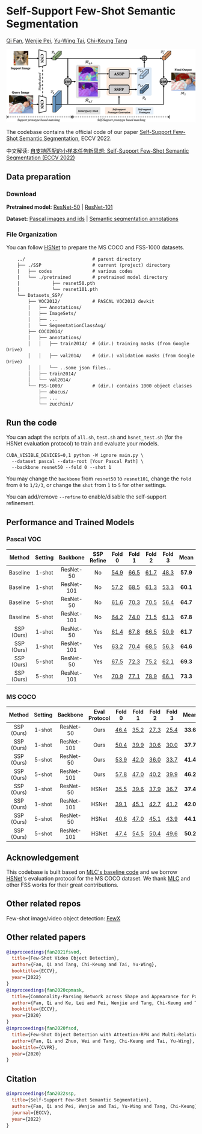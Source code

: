 # Self-Support Few-Shot Semantic Segmentation

[Qi Fan](https://github.com/fanq15), [Wenjie Pei](https://wenjiepei.github.io/), [Yu-Wing Tai](https://scholar.google.com/citations?user=nFhLmFkAAAAJ&hl=zh-CN), [Chi-Keung Tang](https://scholar.google.com/citations?user=EWfpM74AAAAJ&hl=zh-CN)

![](./docs/ssp-model.jpg)



The codebase contains the official code of our paper [Self-Support Few-Shot Semantic Segmentation](), ECCV 2022.

中文解读: [自支持匹配的小样本任务新思想: Self-Support Few-Shot Semantic Segmentation (ECCV 2022)](https://zhuanlan.zhihu.com/p/545789592)

## Data preparation

### Download

**Pretrained model:** [ResNet-50](https://drive.google.com/file/d/11yONyypvBEYZEh9NIOJBGMdiLLAgsMgj/view?usp=sharing) | [ResNet-101](https://drive.google.com/file/d/1mX1yYvkcyOkAVjZZSIf6uMBPlooZCmpk/view?usp=sharing)

**Dataset:** [Pascal images and ids](http://host.robots.ox.ac.uk/pascal/VOC/voc2012/VOCtrainval_11-May-2012.tar)
| [Semantic segmentation annotations](https://drive.google.com/file/d/1ikrDlsai5QSf2GiSUR3f8PZUzyTubcuF/view?usp=sharing)


### File Organization

You can follow [HSNet](https://github.com/juhongm999/hsnet) to prepare the MS COCO and FSS-1000 datasets.
```
    ../                         # parent directory
    ├── ./SSP                   # current (project) directory
    |   ├── codes               # various codes
    |   └── ./pretrained        # pretrained model directory
    |            ├── resnet50.pth
    |            └── resnet101.pth
    └── Datasets_SSP/
        ├── VOC2012/            # PASCAL VOC2012 devkit
        │   ├── Annotations/
        │   ├── ImageSets/
        │   ├── ...
        │   └── SegmentationClassAug/
        ├── COCO2014/           
        │   ├── annotations/
        │   │   ├── train2014/  # (dir.) training masks (from Google Drive) 
        │   │   ├── val2014/    # (dir.) validation masks (from Google Drive)
        │   │   └── ..some json files..
        │   ├── train2014/
        │   └── val2014/
        └── FSS-1000/           # (dir.) contains 1000 object classes
            ├── abacus/   
            ├── ...
            └── zucchini/
```


## Run the code

You can adapt the scripts of `all.sh`, `test.sh` and `hsnet_test.sh` (for the HSNet evaluation protocol) to train and evaluate your models.

```
CUDA_VISIBLE_DEVICES=0,1 python -W ignore main.py \
  --dataset pascal --data-root [Your Pascal Path] \
  --backbone resnet50 --fold 0 --shot 1
```

You may change the ``backbone`` from ``resnet50`` to ``resnet101``, change the ``fold`` from ``0`` to ``1/2/3``, or change the ``shot`` from ``1`` to ``5`` for other settings.

You can add/remove `--refine` to enable/disable the self-support refinement.

## Performance and Trained Models

### Pascal VOC

| Method | Setting |   Backbone  | SSP Refine | Fold 0 | Fold 1 | Fold 2 | Fold 3 |  Mean  |
| :-----: | :-----: | :---------: | :----: | :----: | :----: | :----: | :----: | :----: |
| Baseline | 1-shot  |  ResNet-50  | No | [54.9](https://drive.google.com/file/d/1Itnv562-dhfZOV-_upX1BlMFWIGJFFhn/view?usp=sharing)  |  [66.5](https://drive.google.com/file/d/183JO8a3wjIG1ERSie8r0N7QVlV7FgNd_/view?usp=sharing)  |  [61.7](https://drive.google.com/file/d/1X7Z5RfRJNVTndMQgX3nKGbcM-pWIsOPR/view?usp=sharing)  |  [48.3](https://drive.google.com/file/d/1sOj37uXvNQTBeMFC-Dx2A-MaMj7nC-gn/view?usp=sharing)  |  **57.9**  |
| Baseline | 1-shot  |  ResNet-101 | No | [57.2](https://drive.google.com/file/d/10Nco3CvXZgEE_0wDjbyRKoUK3JpkR79q/view?usp=sharing)  |  [68.5](https://drive.google.com/file/d/137JjNvQAksp4PepT93orcHCFCRd6HkFt/view?usp=sharing)  |  [61.3](https://drive.google.com/file/d/1wTUyjqkh4-AuLSExfXPUXvK59C4NTdif/view?usp=sharing)  |  [53.3](https://drive.google.com/file/d/1lWpLX_Wwwb5dINjjGcg3XkxOdZGR_mhM/view?usp=sharing)  |  **60.1**  |
| Baseline | 5-shot  |  ResNet-50  | No | [61.6](https://drive.google.com/file/d/108LOtB9WhbtQYXMWwZviM4CkWY-_RLkN/view?usp=sharing)  |  [70.3](https://drive.google.com/file/d/1yHUFMDGEMmx7sF2Ro-maRidYClneQ2PJ/view?usp=sharing)  |  [70.5](https://drive.google.com/file/d/1NpgYeMDQc2k91dGoUTi3mUPinAd44PlZ/view?usp=sharing)  |  [56.4](https://drive.google.com/file/d/1DdgT7F5ho2P3iGh3uZHR4DCckNSRNFER/view?usp=sharing)  |  **64.7**    |
| Baseline | 5-shot  |  ResNet-101 | No | [64.2](https://drive.google.com/file/d/1_7SqyK1UnDpMZ9CAYhiT7I3n9pT-kZgn/view?usp=sharing)     |  [74.0](https://drive.google.com/file/d/10wmmpqIsn8hv0oRP9--JaE3uuuTvRN8e/view?usp=sharing) |  [71.5](https://drive.google.com/file/d/1S9CY6mcac5cCqS1ucLYaSrTGjOFHn2mW/view?usp=sharing)   |  [61.3](https://drive.google.com/file/d/1oMaDZOaZiPIidbg0s-YTC9wMMNNtXWEF/view?usp=sharing) |   **67.8**   |
| SSP (Ours) | 1-shot  |  ResNet-50  | Yes | [61.4](https://drive.google.com/file/d/1uqBxvGivEiIn6jH2eivVXOLWVUNO1gJD/view?usp=sharing)  |  [67.8](https://drive.google.com/file/d/1bBKdlcz3vWQXGtEY8t4MNo2XM-9HG8Xv/view?usp=sharing)  |  [66.5](https://drive.google.com/file/d/1MyEPrF8Ux5KBOWWqudPuJQH_LGyVlCqo/view?usp=sharing)  |  [50.9](https://drive.google.com/file/d/1S8qMVNL9liFZytv_yxA1TckT7ezBRmAR/view?usp=sharing)  |  **61.7**  |
| SSP (Ours) | 1-shot  |  ResNet-101 | Yes | [63.2](https://drive.google.com/file/d/1kialcbbgsgfaAI-N4fVC-3VnHeW52QWc/view?usp=sharing)  |  [70.4](https://drive.google.com/file/d/1N_pklzBjHOU--S8RhV3lrRHTG3pOxfac/view?usp=sharing)  |  [68.5](https://drive.google.com/file/d/1zUSXihIX2K8vqpTbQbu1XgXCqTLgb8w5/view?usp=sharing)  |  [56.3](https://drive.google.com/file/d/1UwnBAlvYJgJdv-6rJ6d2AJvniDZ5yPYJ/view?usp=sharing)  |  **64.6**  |
| SSP (Ours) | 5-shot  |  ResNet-50  | Yes | [67.5](https://drive.google.com/file/d/15Japc1D-dGsBImGDzHHjp7NYrBhViV6q/view?usp=sharing)  |  [72.3](https://drive.google.com/file/d/1rK8z8axuHUHWo6cNnV1UA8_QkKizBULI/view?usp=sharing)  |  [75.2](https://drive.google.com/file/d/1aypQodpqcl7Jai73XZuqFBep1oUHDUpw/view?usp=sharing)  |  [62.1](https://drive.google.com/file/d/1ioz-vSYBaF1VjypH3bEiO4ya2lwT1uYY/view?usp=sharing)  |  **69.3**    |
| SSP (Ours) | 5-shot  |  ResNet-101 | Yes | [70.9](https://drive.google.com/file/d/1Wh2vCWbP0QqjzIHh-SgI8XwiHSYfUujG/view?usp=sharing)  |  [77.1](https://drive.google.com/file/d/1GoKCMHMKogBbM5RQP71UdpsTT4pmSyta/view?usp=sharing)  |  [78.9](https://drive.google.com/file/d/1kw52KBEMx8eIgVsYwH-ZpNheXQTvMsYE/view?usp=sharing)  |  [66.1](https://drive.google.com/file/d/1Ja1WgLbhHoCveIfopwsUaD3ZWZeHEIGl/view?usp=sharing)  |  **73.3**   |


### MS COCO

| Method | Setting |   Backbone  | Eval Protocol | Fold 0 | Fold 1 | Fold 2 | Fold 3 |  Mean  |
| :-----: | :-----: | :---------: | :----: | :----: | :----: | :----: | :----: | :----: |
| SSP (Ours) | 1-shot  |  ResNet-50  | Ours | [46.4](https://drive.google.com/file/d/17QziEObdCib_2lg7SoEptkt_qoWBpCmy/view?usp=sharing)  |  [35.2](https://drive.google.com/file/d/1HXEvAfpeAc3TJjgy3LRb35EWn2zVgxNT/view?usp=sharing)  |  [27.3](https://drive.google.com/file/d/1qSApqbSyH4ckfFWtg_SAMRXDlsijwkpt/view?usp=sharing)  |  [25.4](https://drive.google.com/file/d/1PjtK1dYFXR5xkyjkmbc2XdobRTJw0cEh/view?usp=sharing)  |  **33.6**  |
| SSP (Ours) | 1-shot  |  ResNet-101  | Ours | [50.4](https://drive.google.com/file/d/1kHZoe3TMextLJZqvnZdNQjQg-pe7Ag0_/view?usp=sharing)  |  [39.9](https://drive.google.com/file/d/1XapUFZE86J0u-jwricmYsumv2cd7pDO8/view?usp=sharing)  |  [30.6](https://drive.google.com/file/d/1A1-1HbZnnRzQjc50-VDNdsByaZ624_5C/view?usp=sharing)  |  [30.0](https://drive.google.com/file/d/1e5W6xbZTisUp8qWRsokaO5Hp_OVGK3B4/view?usp=sharing)  |  **37.7**    |
| SSP (Ours) | 5-shot  |  ResNet-50 | Ours | [53.9](https://drive.google.com/file/d/1MyKP8sIrDwbHBQBXhDxWVg4uDzbfcG0o/view?usp=sharing)  |  [42.0](https://drive.google.com/file/d/1rVEwt2gUrE-pezgOtyi65N4o3_Ku1jAB/view?usp=sharing)  |  [36.0](https://drive.google.com/file/d/1tE5JU-Gnx-z9xgU-8jz5yjefQNMEfpzP/view?usp=sharing)  |  [33.7](https://drive.google.com/file/d/1sJn242NPYlnm-ErJX_fQvT1HWJ8a72jN/view?usp=sharing)  |  **41.4**  |
| SSP (Ours) | 5-shot  |  ResNet-101 | Ours | [57.8](https://drive.google.com/file/d/17_cD0Y4vU3h6OniKGEQr0rbEq1klSqa-/view?usp=sharing)  |  [47.0](https://drive.google.com/file/d/1TMZzGN1flPQqxRc1H62dWpTCjgId2aPb/view?usp=sharing)  |  [40.2](https://drive.google.com/file/d/1B4yagrQ0ugX6EUK2yPoJPRUPl_ENqia_/view?usp=sharing)  |  [39.9](https://drive.google.com/file/d/10eO87EkGVUul9BY5Q2zq4vo_2ZR5SNf5/view?usp=sharing)  |  **46.2**   |
| SSP (Ours) | 1-shot  |  ResNet-50  | HSNet | [35.5](https://drive.google.com/file/d/17QziEObdCib_2lg7SoEptkt_qoWBpCmy/view?usp=sharing)  |  [39.6](https://drive.google.com/file/d/1HXEvAfpeAc3TJjgy3LRb35EWn2zVgxNT/view?usp=sharing)  |  [37.9](https://drive.google.com/file/d/1qSApqbSyH4ckfFWtg_SAMRXDlsijwkpt/view?usp=sharing)  |  [36.7](https://drive.google.com/file/d/1PjtK1dYFXR5xkyjkmbc2XdobRTJw0cEh/view?usp=sharing)  |  **37.4**  |
| SSP (Ours) | 1-shot  |  ResNet-101  | HSNet | [39.1](https://drive.google.com/file/d/1kHZoe3TMextLJZqvnZdNQjQg-pe7Ag0_/view?usp=sharing)  |  [45.1](https://drive.google.com/file/d/1XapUFZE86J0u-jwricmYsumv2cd7pDO8/view?usp=sharing)  |  [42.7](https://drive.google.com/file/d/1A1-1HbZnnRzQjc50-VDNdsByaZ624_5C/view?usp=sharing)  |  [41.2](https://drive.google.com/file/d/1e5W6xbZTisUp8qWRsokaO5Hp_OVGK3B4/view?usp=sharing)  |  **42.0**    |
| SSP (Ours) | 5-shot  |  ResNet-50 | HSNet | [40.6](https://drive.google.com/file/d/1MyKP8sIrDwbHBQBXhDxWVg4uDzbfcG0o/view?usp=sharing)  |  [47.0](https://drive.google.com/file/d/1rVEwt2gUrE-pezgOtyi65N4o3_Ku1jAB/view?usp=sharing)  |  [45.1](https://drive.google.com/file/d/1tE5JU-Gnx-z9xgU-8jz5yjefQNMEfpzP/view?usp=sharing)  |  [43.9](https://drive.google.com/file/d/1sJn242NPYlnm-ErJX_fQvT1HWJ8a72jN/view?usp=sharing)  |  **44.1**  |
| SSP (Ours) | 5-shot  |  ResNet-101 | HSNet | [47.4](https://drive.google.com/file/d/17_cD0Y4vU3h6OniKGEQr0rbEq1klSqa-/view?usp=sharing)  |  [54.5](https://drive.google.com/file/d/1TMZzGN1flPQqxRc1H62dWpTCjgId2aPb/view?usp=sharing)  |  [50.4](https://drive.google.com/file/d/1B4yagrQ0ugX6EUK2yPoJPRUPl_ENqia_/view?usp=sharing)  |  [49.6](https://drive.google.com/file/d/10eO87EkGVUul9BY5Q2zq4vo_2ZR5SNf5/view?usp=sharing)  |  **50.2**   |


## Acknowledgement

This codebase is built based on [MLC's baseline code](https://github.com/LiheYoung/MiningFSS) and we borrow [HSNet](https://github.com/juhongm999/hsnet)'s evaluation protocol for the MS COCO dataset.
We thank [MLC](https://arxiv.org/abs/1908.06391) and other FSS works for their great contributions.

## Other related repos
Few-shot image/video object detection: [FewX](https://github.com/fanq15/FewX)

## Other related papers
  ```bibtex
  @inproceedings{fan2021fsvod,
    title={Few-Shot Video Object Detection},
    author={Fan, Qi and Tang, Chi-Keung and Tai, Yu-Wing},
    booktitle={ECCV},
    year={2022}
  }
  @inproceedings{fan2020cpmask,
    title={Commonality-Parsing Network across Shape and Appearance for Partially Supervised Instance Segmentation},
    author={Fan, Qi and Ke, Lei and Pei, Wenjie and Tang, Chi-Keung and Tai, Yu-Wing},
    booktitle={ECCV},
    year={2020}
  }
  @inproceedings{fan2020fsod,
    title={Few-Shot Object Detection with Attention-RPN and Multi-Relation Detector},
    author={Fan, Qi and Zhuo, Wei and Tang, Chi-Keung and Tai, Yu-Wing},
    booktitle={CVPR},
    year={2020}
  }
  ```
  
## Citation

```bibtex
@inproceedings{fan2022ssp,
  title={Self-Support Few-Shot Semantic Segmentation},
  author={Fan, Qi and Pei, Wenjie and Tai, Yu-Wing and Tang, Chi-Keung},
  journal={ECCV},
  year={2022}
}
```
